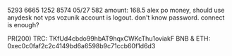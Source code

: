 

5293 6665 1252 8574
05/27
582
amount: 168.5
alex po money, should use anydesk not vps
 vozunik account is logout.
don't know password.
connect is enough?


PR(200)
TRC: TKfUd4cbdo99hbAT9hqxCWKcThu1oviakF
BNB & ETH: 0xec0c0faf2c2c4149bd6a6598b9c71ccb60f1d6d3

